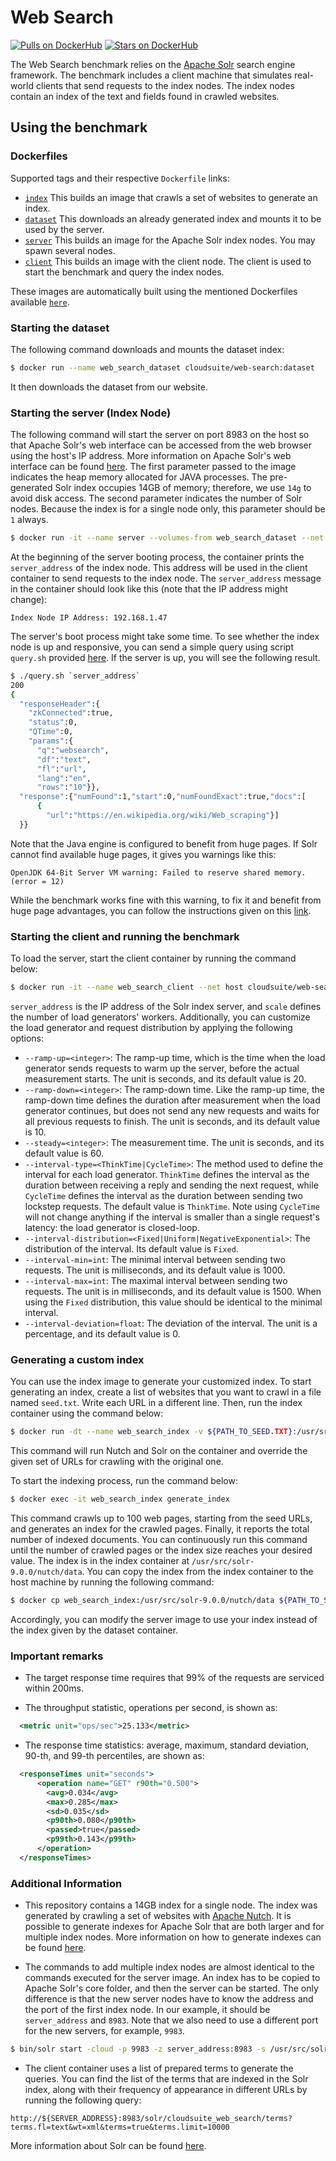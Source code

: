 # Web Search

[![Pulls on DockerHub][dhpulls]][dhrepo]
[![Stars on DockerHub][dhstars]][dhrepo]

The Web Search benchmark relies on the [Apache Solr][apachesolr] search engine framework. The benchmark includes a client machine that simulates real-world clients that send requests to the index nodes. The index nodes contain an index of the text and fields found in crawled websites.

## Using the benchmark ##

### Dockerfiles ###

Supported tags and their respective `Dockerfile` links:
- [`index`][indexdocker] This builds an image that crawls a set of websites to generate an index.
- [`dataset`][datasetdocker] This downloads an already generated index and mounts it to be used by the server.
- [`server`][serverdocker] This builds an image for the Apache Solr index nodes. You may spawn several nodes.
- [`client`][clientdocker] This builds an image with the client node. The client is used to start the benchmark and query the index nodes.

These images are automatically built using the mentioned Dockerfiles available [`here`][repo].

### Starting the dataset ###

The following command downloads and mounts the dataset index:

 ```bash
 $ docker run --name web_search_dataset cloudsuite/web-search:dataset
 ```

It then downloads the dataset from our website.

### Starting the server (Index Node) ###

The following command will start the server on port 8983 on the host so that Apache Solr's web interface can be accessed from the web browser using the host's IP address. More information on Apache Solr's web interface can be found [here][solrui]. The first parameter passed to the image indicates the heap memory allocated for JAVA processes. The pre-generated Solr index occupies 14GB of memory; therefore, we use `14g` to avoid disk access. The second parameter indicates the number of Solr nodes. Because the index is for a single node only, this parameter should be `1` always.

```bash
$ docker run -it --name server --volumes-from web_search_dataset --net host cloudsuite/web-search:server 14g 1
```

At the beginning of the server booting process, the container prints the `server_address` of the index node. This address will be used in the client container to send requests to the index node. The `server_address` message in the container should look like this (note that the IP address might change):

```
Index Node IP Address: 192.168.1.47
```

The server's boot process might take some time. To see whether the index node is up and responsive, you can send a simple query using script `query.sh` provided [here](https://github.com/parsa-epfl/cloudsuite/blob/main/benchmarks/web-search/server/files/query.sh). If the server is up, you will see the following result.
```bash
$ ./query.sh `server_address`
200
{
  "responseHeader":{
    "zkConnected":true,
    "status":0,
    "QTime":0,
    "params":{
      "q":"websearch",
      "df":"text",
      "fl":"url",
      "lang":"en",
      "rows":"10"}},
  "response":{"numFound":1,"start":0,"numFoundExact":true,"docs":[
      {
        "url":"https://en.wikipedia.org/wiki/Web_scraping"}]
  }}
```

Note that the Java engine is configured to benefit from huge pages. If Solr cannot find available huge pages, it gives you warnings like this:

```
OpenJDK 64-Bit Server VM warning: Failed to reserve shared memory. (error = 12)
```

While the benchmark works fine with this warning, to fix it and benefit from huge page advantages, you can follow the instructions given on this [link](https://www.oracle.com/java/technologies/javase/largememory-pages.html). 

### Starting the client and running the benchmark ###

To load the server, start the client container by running the command below:

```bash
$ docker run -it --name web_search_client --net host cloudsuite/web-search:client <server_address> <scale>
```

`server_address` is the IP address of the Solr index server, and `scale` defines the number of load generators' workers. Additionally, you can customize the load generator and request distribution by applying the following options:

- `--ramp-up=<integer>`: The ramp-up time, which is the time when the load generator sends requests to warm up the server, before the actual measurement starts. The unit is seconds, and its default value is 20.
- `--ramp-down=<integer>`: The ramp-down time. Like the ramp-up time, the ramp-down time defines the duration after measurement when the load generator continues, but does not send any new requests and waits for all previous requests to finish. The unit is seconds, and its default value is 10.
- `--steady=<integer>`: The measurement time. The unit is seconds, and its default value is 60.
- `--interval-type=<ThinkTime|CycleTime>`: The method used to define the interval for each load generator. `ThinkTime` defines the interval as the duration between receiving a reply and sending the next request, while `CycleTime` defines the interval as the duration between sending two lockstep requests. The default value is `ThinkTime`. Note using `CycleTime` will not change anything if the interval is smaller than a single request's latency: the load generator is closed-loop. 
- `--interval-distribution=<Fixed|Uniform|NegativeExponential>`: The distribution of the interval. Its default value is `Fixed`.
- `--interval-min=int`: The minimal interval between sending two requests. The unit is milliseconds, and its default value is 1000. 
- `--interval-max=int`: The maximal interval between sending two requests. The unit is in milliseconds, and its default value is 1500. When using the `Fixed` distribution, this value should be identical to the minimal interval.
- `--interval-deviation=float`: The deviation of the interval. The unit is a percentage, and its default value is 0.

### Generating a custom index
You can use the index image to generate your customized index. To start generating an index, create a list of websites that you want to crawl in a file named `seed.txt`. Write each URL in a different line. Then, run the index container using the command below:

```bash
$ docker run -dt --name web_search_index -v ${PATH_TO_SEED.TXT}:/usr/src/apache-nutch-1.18/urls/seed.txt cloudsuite/web-search:index 
```

This command will run Nutch and Solr on the container and override the given set of URLs for crawling with the original one. 

To start the indexing process, run the command below:

```bash
$ docker exec -it web_search_index generate_index
```
   
This command crawls up to 100 web pages, starting from the seed URLs, and generates an index for the crawled pages. Finally, it reports the total number of indexed documents. You can continuously run this command until the number of crawled pages or the index size reaches your desired value. The index is in the index container at `/usr/src/solr-9.0.0/nutch/data`. You can copy the index from the index container to the host machine by running the following command:

```bash
$ docker cp web_search_index:/usr/src/solr-9.0.0/nutch/data ${PATH_TO_SAVE_INDEX}
```
  
Accordingly, you can modify the server image to use your index instead of the index given by the dataset container. 

### Important remarks ###

- The target response time requires that 99% of the requests are serviced within 200ms.

- The throughput statistic, operations per second, is shown as:

```xml
  <metric unit="ops/sec">25.133</metric>
```

- The response time statistics: average, maximum, standard deviation, 90-th, and 99-th percentiles, are shown as:

```xml
  <responseTimes unit="seconds">
      <operation name="GET" r90th="0.500">
        <avg>0.034</avg>
        <max>0.285</max>
        <sd>0.035</sd>
        <p90th>0.080</p90th>
        <passed>true</passed>
        <p99th>0.143</p99th>
      </operation>
  </responseTimes>
```

### Additional Information ###

- This repository contains a 14GB index for a single node. The index was generated by crawling a set of websites with [Apache Nutch][apachenutch]. It is possible to generate indexes for Apache Solr that are both larger and for multiple index nodes. More information on how to generate indexes can be found [here][nutchtutorial].

- The commands to add multiple index nodes are almost identical to the commands executed for the server image. An index has to be copied to Apache Solr's core folder, and then the server can be started. The only difference is that the new server nodes have to know the address and the port of the first index node. In our example, it should be `server_address` and `8983`. Note that we also need to use a different port for the new servers, for example, `9983`.


```bash
$ bin/solr start -cloud -p 9983 -z server_address:8983 -s /usr/src/solr_cores/ -m 14g
```
- The client container uses a list of prepared terms to generate the queries. You can find the list of the terms that are indexed in the Solr index, along with their frequency of appearance in different URLs by running the following query:

```
http://${SERVER_ADDRESS}:8983/solr/cloudsuite_web_search/terms?terms.fl=text&wt=xml&terms=true&terms.limit=10000
```

More information about Solr can be found [here][solrmanual].

[indexdocker]: https://github.com/parsa-epfl/cloudsuite/tree/main/benchmarks/web-search/index "Index Generator Dockerfile"
[datasetdocker]: https://github.com/parsa-epfl/cloudsuite/tree/main/benchmarks/web-search/dataset "Dataset volume Dockerfile"
[serverdocker]: https://github.com/parsa-epfl/cloudsuite/tree/main/benchmarks/web-search/server "Server Dockerfile"
[clientdocker]: https://github.com/parsa-epfl/cloudsuite/tree/main/benchmarks/web-search/client "Client Dockerfile"
[solrui]: https://solr.apache.org/guide/solr/latest/getting-started/solr-admin-ui.html "Apache Solr UI"
[solrmanual]: https://solr.apache.org/guide/solr/latest/ "Apache Solr Manual"
[nutchtutorial]: https://cwiki.apache.org/confluence/display/NUTCH/NutchTutorial "Nutch Tutorial"
[apachesolr]: https://github.com/apache/solr "Apache Solr"
[apachenutch]: https://github.com/apache/nutch "Apache Nutch"
[repo]: https://github.com/parsa-epfl/cloudsuite/tree/main/benchmarks/web-search "Web Search GitHub Repo"
[dhrepo]: https://hub.docker.com/r/cloudsuite/web-search/ "DockerHub Page"
[dhpulls]: https://img.shields.io/docker/pulls/cloudsuite/web-search.svg "Go to DockerHub Page"
[dhstars]: https://img.shields.io/docker/stars/cloudsuite/web-search.svg "Go to DockerHub Page"
